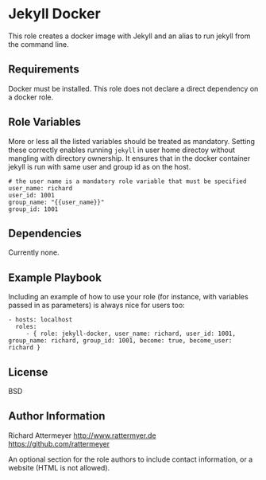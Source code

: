 Jekyll Docker
=============

This role creates a docker image with Jekyll and an alias to run jekyll from the command line.

Requirements
------------

Docker must be installed. This role does not declare a direct dependency on
a docker role.

Role Variables
--------------

More or less all the listed variables should be treated as mandatory.
Setting these correctly enables running `jekyll` in user home directoy
without mangling with directory ownership.
It ensures that in the docker container jekyll is run with same user and group id
as on the host.
```
# the user name is a mandatory role variable that must be specified
user_name: richard
user_id: 1001
group_name: "{{user_name}}"
group_id: 1001
```

Dependencies
------------

Currently none.

Example Playbook
----------------

Including an example of how to use your role (for instance, with variables passed in as parameters) is always nice for users too:

    - hosts: localhost
      roles:
         - { role: jekyll-docker, user_name: richard, user_id: 1001, group_name: richard, group_id: 1001, become: true, become_user: richard }

License
-------

BSD

Author Information
------------------
Richard Attermeyer
http://www.rattermyer.de
https://github.com/rattermeyer

An optional section for the role authors to include contact information, or a website (HTML is not allowed).
